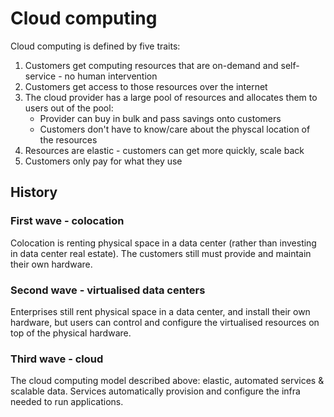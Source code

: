 # Cloud computing
Cloud computing is defined by five traits:
1. Customers get computing resources that are on-demand and self-service - no human intervention
1. Customers get access to those resources over the internet
1. The cloud provider has a large pool of resources and allocates them to users out of the pool:
    * Provider can buy in bulk and pass savings onto customers
    * Customers don't have to know/care about the physcal location of the resources
1. Resources are elastic - customers can get more quickly, scale back
1. Customers only pay for what they use

## History
### First wave - colocation
Colocation is renting physical space in a data center (rather than investing in data center real estate).
The customers still must provide and maintain their own hardware.

### Second wave - virtualised data centers
Enterprises still rent physical space in a data center, and install their own hardware, but users can control and configure the virtualised resources on top of the physical hardware.

### Third wave - cloud
The cloud computing model described above: elastic, automated services & scalable data.
Services automatically provision and configure the infra needed to run applications.